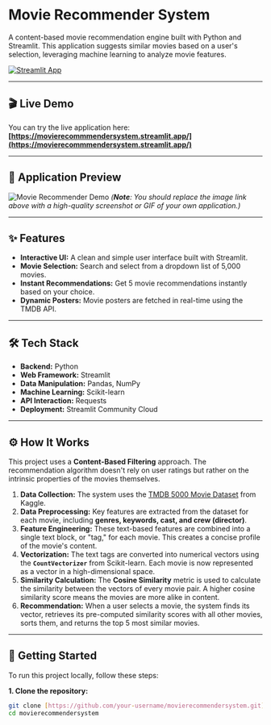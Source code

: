# Movie Recommender System

A content-based movie recommendation engine built with Python and Streamlit. This application suggests similar movies based on a user's selection, leveraging machine learning to analyze movie features.

[![Streamlit App](https://static.streamlit.io/badges/streamlit_badge_black_white.svg)](https://movierecommmendersystem.streamlit.app/)

---

## 🎬 Live Demo

You can try the live application here:
**[https://movierecommmendersystem.streamlit.app/](https://movierecommmendersystem.streamlit.app/)**

---

## 📸 Application Preview

![Movie Recommender Demo](https://i.imgur.com/2sO2vZT.png)
*(**Note**: You should replace the image link above with a high-quality screenshot or GIF of your own application.)*

---

## ✨ Features

* **Interactive UI:** A clean and simple user interface built with Streamlit.
* **Movie Selection:** Search and select from a dropdown list of 5,000 movies.
* **Instant Recommendations:** Get 5 movie recommendations instantly based on your choice.
* **Dynamic Posters:** Movie posters are fetched in real-time using the TMDB API.

---

## 🛠️ Tech Stack

* **Backend:** Python
* **Web Framework:** Streamlit
* **Data Manipulation:** Pandas, NumPy
* **Machine Learning:** Scikit-learn
* **API Interaction:** Requests
* **Deployment:** Streamlit Community Cloud

---

## ⚙️ How It Works

This project uses a **Content-Based Filtering** approach. The recommendation algorithm doesn't rely on user ratings but rather on the intrinsic properties of the movies themselves.

1.  **Data Collection:** The system uses the [TMDB 5000 Movie Dataset](https://www.kaggle.com/tmdb/tmdb-movie-metadata?select=tmdb_5000_movies.csv) from Kaggle.
2.  **Data Preprocessing:** Key features are extracted from the dataset for each movie, including **genres, keywords, cast, and crew (director)**.
3.  **Feature Engineering:** These text-based features are combined into a single text block, or "tag," for each movie. This creates a concise profile of the movie's content.
4.  **Vectorization:** The text tags are converted into numerical vectors using the **`CountVectorizer`** from Scikit-learn. Each movie is now represented as a vector in a high-dimensional space.
5.  **Similarity Calculation:** The **Cosine Similarity** metric is used to calculate the similarity between the vectors of every movie pair. A higher cosine similarity score means the movies are more alike in content.
6.  **Recommendation:** When a user selects a movie, the system finds its vector, retrieves its pre-computed similarity scores with all other movies, sorts them, and returns the top 5 most similar movies.

---

## 🚀 Getting Started

To run this project locally, follow these steps:

**1. Clone the repository:**
```bash
git clone [https://github.com/your-username/movierecommendersystem.git](https://github.com/your-username/movierecommendersystem.git)
cd movierecommendersystem
